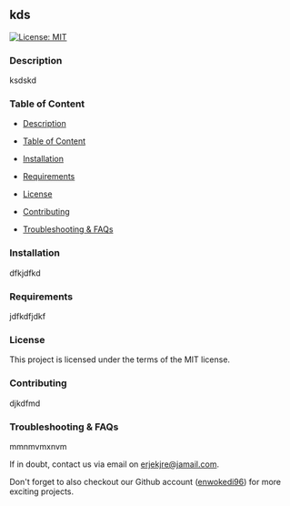
## **kds**
 
 [![License: MIT](https://img.shields.io/badge/License-MIT-yellow.svg)](https://opensource.org/licenses/MIT)

### Description 

ksdskd

### Table of Content

- [Description](#Description)


- [Table of Content](#Table-of-Content)


- [Installation](#Installation)


- [Requirements](#Requirements)


- [License](#License)


- [Contributing](#Contributing)


- [Troubleshooting & FAQs](#Troubleshooting-&-FAQs)


### Installation 

dfkjdfkd

### Requirements 

jdfkdfjdkf

### License 

This project is licensed under the terms of the MIT license.


### Contributing 

djkdfmd

### Troubleshooting & FAQs 

mmnmvmxnvm

 If in doubt, contact us via email on erjekjre@jamail.com.

 Don't forget to also checkout our Github account ([enwokedi96](https://github.com/enwokedi96)) for more exciting projects.
